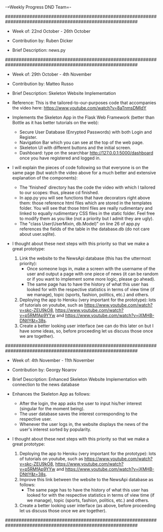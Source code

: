 -=Weekly Progress DND Team=-

#########################################################################################################

* Week of: 22nd October - 26th October

* Contribution by: Ruben Dicker
* Brief Description: news.py

#########################################################################################################

* Week of: 29th October - 4th November

* Contribution by: Matteo Russo
* Brief Description: Skeleton Website Implementation

* Reference: This is the tailored-to-our-purposes code that accompanies the video here: https://www.youtube.com/watch?v=8aTnmsDMldY

* Implements the Skeleton App in the Flask Web Framework (better than Bottle as it has better tutorials on the web):

	- Secure User Database (Enrypted Passwords) with both Login and Register.
	- Navigation Bar which you can see at the top of the web page.
	- Skeleton UI with different buttons and the initial screen.
	- Dashboard: type on the searchbar http://127.0.0.1:5000/dashboard once you have registered and logged in.

* I will explain the pieces of code following so that everyone is on the same page (but watch the video above for a much better and extensive explanation of the components):

	- The 'finished' directory has the code the video with which I tailored to our scopes: thus, please cd finished.
	- In app.py you will see functions that have decorators right above them: those reference html files which are stored in the templates folder. You will see that those html files are really rudimentary and linked to equally rudimentary CSS files in the static folder. Feel free to modify them as you like (not a priority but I admit they are ugly).
	- The "class User(UserMixin, db.Model)" on line 26 of app.py references the fields of the table in the database.db (do not care about user.sqlite).

* I thought about these next steps with this priority so that we make a great prototype:

	1) Link the website to the NewsApi database (this has the uttermost priority):
		* Once someone logs in, make a screen with the username of the user and output a page with one piece of news (it can be random or if you want to implement some more logic, please go ahead).
		* The same page has to have the history of what this user has looked for with the respective statistics in terms of view time (if we manage), topic (sports, fashion, politics, etc.) and others.
	2) Deploying the app to Heroku (very important for the prototype): lots of tutorials on youtube, such as https://www.youtube.com/watch?v=skc-ZEU9kO8, https://www.youtube.com/watch?v=p5RMfAp9YYw and https://www.youtube.com/watch?v=jXMHB-DNtIY&t=38s. 
	3) Create a better looking user interface (we can do this later on but I have some ideas, so, before proceeding let us discuss those once we are together).

#########################################################################################################

* Week of: 4th November - 11th November

* Contribution by: Georgy Noarov
* Brief Description: Enhanced Skeleton Website Implementation with connection to the news database

* Enhances the Skeleton App as follows:

	- After the login, the app asks the user to input his/her interest (singular for the moment being).
	- The user database saves the interest corresponding to the respective user.
	- Whenever the user logs in, the website displays the news of the user's interest sorted by popularity. 

* I thought about these next steps with this priority so that we make a great prototype:

	1) Deploying the app to Heroku (very important for the prototype): lots of tutorials on youtube, such as https://www.youtube.com/watch?v=skc-ZEU9kO8, https://www.youtube.com/watch?v=p5RMfAp9YYw and https://www.youtube.com/watch?v=jXMHB-DNtIY&t=38s.
	2) Improve this link between the website to the NewsApi database as follows:
	   * The same page has to have the history of what this user has looked for with the respective statistics in terms of view time (if we manage), topic (sports, fashion, politics, etc.) and others.
	3) Create a better looking user interface (as above, before proceeding let us discuss those once we are together).

#########################################################################################################